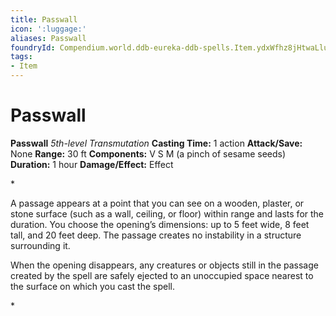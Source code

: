 ```yaml
---
title: Passwall
icon: ':luggage:'
aliases: Passwall
foundryId: Compendium.world.ddb-eureka-ddb-spells.Item.ydxWfhz8jHtwaLlu
tags:
- Item
---
```


# Passwall

**Passwall**
_5th-level Transmutation_
**Casting Time:** 1 action
**Attack/Save:** None
**Range:** 30 ft
**Components:** V S M (a pinch of sesame seeds)
**Duration:** 1 hour
**Damage/Effect:** Effect

*<p>A passage appears at a point that you can see on a wooden, plaster, or stone surface (such as a wall, ceiling, or floor) within range and lasts for the duration. You choose the opening’s dimensions: up to 5 feet wide, 8 feet tall, and 20 feet deep. The passage creates no instability in a structure surrounding it.

When the opening disappears, any creatures or objects still in the passage created by the spell are safely ejected to an unoccupied space nearest to the surface on which you cast the spell.</p>*